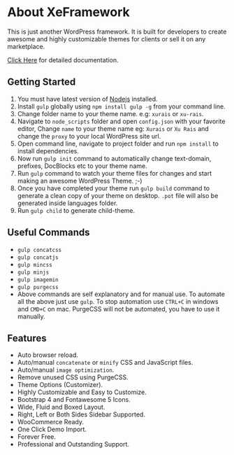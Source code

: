 About XeFramework
=================

This is just another WordPress framework. It is built for developers to create awesome and highly customizable themes for clients or sell it on any marketplace.

[Click Here](http://docs.xecreators.pk/xe-framework) for detailed documentation.

Getting Started
---------------
1. You must have latest version of [Nodejs](https://nodejs.org/en/) installed.
2. Install `gulp` globally using `npm install gulp -g` from your command line.
3. Change folder name to your theme name. e.g: `xurais` or `xu-rais`.
4. Navigate to `node_scripts` folder and open `config.json` with your favorite editor, Change `name` to your theme name eg: `Xurais` or `Xu Rais` and change the `proxy` to your local WordPress site url.
5. Open command line, navigate to project folder and run `npm install` to install dependencies.
6. Now run `gulp init` command to automatically change text-domain, prefixes, DocBlocks etc to your theme name.
7. Run `gulp` command to watch your theme files for changes and start making an awesome WordPress Theme. ;-)
8. Once you have completed your theme run `gulp build` command to generate a clean copy of your theme on desktop. `.pot` file will also be generated inside languages folder.
9. Run `gulp child` to generate child-theme.

Useful Commands
---------------

* `gulp concatcss`
* `gulp concatjs`
* `gulp mincss`
* `gulp minjs`
* `gulp imagemin`
* `gulp purgecss`
* Above commands are self explanatory and for manual use. To automate all the above just use `gulp`. To stop automation use `CTRL+C` in windows and `CMD+C` on mac. PurgeCSS will not be automated, you have to use it manually.

Features
--------

* Auto browser reload.
* Auto/manual `concatenate` or `minify` CSS and JavaScript files.
* Auto/manual `image optimization`.
* Remove unused CSS using PurgeCSS.
* Theme Options (Customizer).
* Highly Customizable and Easy to Customize.
* Bootstrap 4 and Fontawesome 5 Icons.
* Wide, Fluid and Boxed Layout.
* Right, Left or Both Sides Sidebar Supported.
* WooCommerce Ready.
* One Click Demo Import.
* Forever Free.
* Professional and Outstanding Support.
